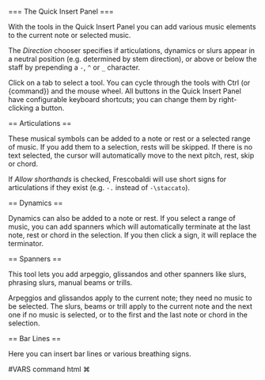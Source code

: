 === The Quick Insert Panel ===

With the tools in the Quick Insert Panel you can add various music elements
to the current note or selected music.

The *Direction* chooser specifies if articulations, dynamics or slurs
appear in a neutral position (e.g. determined by stem direction), or above
or below the staff by prepending a `-`, `^` or `_` character.

Click on a tab to select a tool. You can cycle through the tools with Ctrl
(or {command}) and the mouse wheel.
All buttons in the Quick Insert Panel have configurable keyboard shortcuts;
you can change them by right-clicking a button.


== Articulations ==

These musical symbols can be added to a note or rest or a selected range
of music.
If you add them to a selection, rests will be skipped.
If there is no text selected, the cursor will automatically move to the next
pitch, rest, skip or chord.

If *Allow shorthands* is checked, Frescobaldi will use short signs
for articulations if they exist
(e.g. `-.` instead of `-\staccato`).


== Dynamics ==

Dynamics can also be added to a note or rest.
If you select a range of music, you can add spanners which will automatically
terminate at the last note, rest or chord in the selection.
If you then click a sign, it will replace the terminator.


== Spanners ==

This tool lets you add arpeggio, glissandos and other spanners like slurs,
phrasing slurs, manual beams or trills.

Arpeggios and glissandos apply to the current note;
they need no music to be selected.
The slurs, beams or trill apply to the current note and the next one
if no music is selected,
or to the first and the last note or chord in the selection.


== Bar Lines ==

Here you can insert bar lines or various breathing signs.



#VARS
command html &#x2318;
